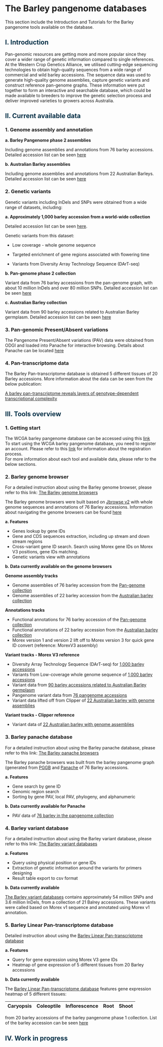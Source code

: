 # The Barley pangenome databases

This section include the Introduction and Tutorials for the Barley pangenome tools available on the database.

## <span style="color:#023047"> I. Introduction </span>

Pan-genomic resources are getting more and more popular since they cover a wider range of genetic information compared to single references. At the Western Crop Genetics Alliance, we utilised cutting-edge sequencing technologies to obtain high-quality sequences from a wide range of commercial and wild barley accessions. The sequence data was used to generate high-quality genome assemblies, capture genetic variants and construct reference pan-genome graphs. These information were put together to form an interactive and searchable database, which could be made available to breeders to improve the genetic selection process and deliver improved varieties to growers across Australia.

## <span style="color:#023047"> II. Current available data </span>

### 1. Genome assembly and annotation

**a. Barley Pangenome phase 2 assemblies**

Including genome assemblies and annotations from 76 barley accessions. Detailed accession list can be seen [here](/info/pangenome_accessions.md)

**b. Australian Barley assemblies**

Including genome assemblies and annotations from 22 Australian Barleys. Detailed accession list can be seen [here](/info/AUbarley_accessions.md)

### 2. Genetic variants

Genetic variants including InDels and SNPs were obtained from a wide range of datasets, including:

**a. Approximately 1,000 barley accession from a world-wide collection**

Detailed accession list can be seen [here](https://ftp.ebi.ac.uk/biostudies/fire/E-MTAB-/362/E-MTAB-7362/Files/E-MTAB-7362.sdrf.txt).

Genetic variants from this dataset:

* Low coverage - whole genome sequence

* Targeted enrichment of gene regions associated with flowering time

* Variants from Diversity Array Technology Sequence (DArT-seq)

**b. Pan-genome phase 2 collection**

Variant data from 76 barley accessions from the pan-genome graph, with about 10 million InDels and over 80 million SNPs. Detailed accession list can be seen [here](/info/pangenome_accessions.md)

**c. Australian Barley collection**

Variant data from 90 barley accessions related to Australian Barley germplasm. Detailed accession list can be seen [here](info/AU_90_variant.md)

### 3. Pan-genomic Present/Absent variations

The Pangenome Present/Absent variations (PAV) data were obtained from ODGI and loaded into Panache for interactive browsing. Details about Panache can be located [here](https://github.com/SouthGreenPlatform/panache)

### 4. Pan-transcriptome data

The Barley Pan-transcriptome database is obtained 5 different tissues of 20 Barley accessions. More information about the data can be seen from the below publication:

[A barley pan-transcriptome reveals layers of genotype-dependent transcriptional complexity](https://www.researchsquare.com/article/rs-3787876/v1)

## <span style="color:#023047"> III. Tools overview </span>

### 1. Getting start

The WCGA barley pangenome database can be accessed using this [link](database.barleypangenome.com)  
To start using the WCGA barley pangenome database, you need to register an account. Please refer to this [link](tools/registration.md) for information about the registration process.  
For more information about each tool and available data, please refer to the below sections.  

### 2. Barley genome browser  

For a detailed instruction about using the Barley genome browser, please refer to this link: [The Barley genome browsers](tools/barley_jbrowse.md)

The Barley genome browsers were built based on [Jbrowse v2](https://jbrowse.org/jb2/) with whole genome sequences and annotations of 76 Barley accessions.
Information about navigating the genome browsers can be found [here](tools/barley_jbrowse.md)

**a. Features**

* Genes lookup by gene IDs  
* Gene and CDS sequences extraction, including up stream and down stream regions  
* Cross-variant gene ID search. Search using Morex gene IDs on Morex V3 positions, gene IDs matching.
* Genetic variants view with annotations

**b. Data currently available on the genome browsers**

**Genome assembly tracks**

* Genome assemblies of 76 barley accession from the [Pan-genome collection](/info/pangenome_accessions.md)  
* Genome assemblies of 22 barley accession from the [Australian barley collection](/info/AUbarley_accessions.md)   

**Annotations tracks**

* Functional annotations for 76 barley accession of the [Pan-genome collection](/info/pangenome_accessions.md)  
* Functional annotations of 22 barley accession from the [Australian barley collection](/info/AUbarley_accessions.md)  
* Morex version 1 and version 2 lift off to Morex version 3 for quick gene ID convert (reference: MorexV3 assembly)  


**Variant tracks - Morex V3 reference**

* Diversity Array Technology Sequence (DArT-seq) for [1,000 barley accessions](https://ftp.ebi.ac.uk/biostudies/fire/E-MTAB-/362/E-MTAB-7362/Files/E-MTAB-7362.sdrf.txt)
* Variants from Low-coverage whole genome sequence of [1,000 barley accessions](https://ftp.ebi.ac.uk/biostudies/fire/E-MTAB-/362/E-MTAB-7362/Files/E-MTAB-7362.sdrf.txt)  
* Variant data from [90 barley accessions related to Australian Barley germplasm](info/AU_90_variant.md)  
* Pangenome variant data from [76 pangenome accessions](/info/pangenome_accessions.md)  
* Variant data lifted off from Clipper of [22 Australian barley with genome assemblies](/info/AUbarley_accessions.md)  

**Variant tracks - Clipper reference**

* Variant data of [22 Australian barley with genome assemblies](/info/AUbarley_accessions.md)  

### 3. Barley panache database

For a detailed instruction about using the Barley panache database, please refer to this link: [The Barley panache browsers](tools/barley_panache.md)  

The Barley panache browsers was built from the barley pangenome graph (generated from [PGGB](https://github.com/pangenome/pggb) and [Panache](https://github.com/SouthGreenPlatform/panache) of 76 Barley accessions.

**a. Features**

* Gene search by gene ID  
* Genomic region search  
* Sorting by gene PAV, local PAV, phylogeny, and alphanumeric  

**b. Data currently available for Panache**

* PAV data of [76 barley in the pangenome collection](/info/pangenome_accessions.md)  

### 4. Barley variant database

For a detailed instruction about using the Barley variant database, please refer to this link: [The Barley variant databases](tools/barley_variantdb.md)

**a. Features**

* Query using physical position or gene IDs  
* Extraction of genetic information around the variants for primers designing  
* Result table export to csv format  

**b. Data currently available**

[The Barley variant databases](tools/barley_variantdb.md) contains approximately 54 million SNPs and 3.6 million InDels, from a collection of 21 Balrey accessions.
These variants were called based on Morex v1 sequence and annotated using Morex v1 annotation.

### 5. Barley Linear Pan-transcriptome database

Detailed instruction about using the [Barley Linear Pan-transcriptome database](tools/barley_panbart20.md)

**a. Features**

* Query for gene expression using Morex V3 gene IDs    
* Heatmap of gene expression of 5 different tissues from 20 Barley accessions

**b. Data currently available**

The [Barley Linear Pan-transcriptome database](tools/barley_panbart20.md) features gene expression heatmap of 5 different tissues:

| Caryopsis | Coleoptile | Inflorescence | Root | Shoot |
|-----------|------------|---------------|------|-------|

from 20 barley accessions of the barley pangenome phase 1 collection. List of the barley accession can be seen [here](info/barley_panbart20.md)

## <span style="color:#023047"> IV. Work in progress </span>
